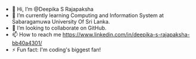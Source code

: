 - 👋 Hi, I’m @Deepika S Rajapaksha
- 🌱 I’m currently learning Computing and Information System at Sabaragamuwa University Of Sri Lanka.
- 💞️ I’m looking to collaborate on GitHub.
- 📫 How to reach me https://www.linkedin.com/in/deepika-s-rajapaksha-bb40a4301/
- ⚡ Fun fact: I'm coding's biggest fan!

<!---
DeepikaRajapaksha/DeepikaRajapaksha is a ✨ special ✨ repository because its `README.md` (this file) appears on your GitHub profile.
You can click the Preview link to take a look at your changes.
--->
